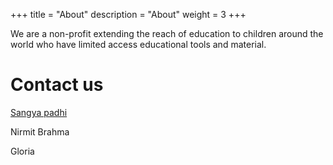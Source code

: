 +++
title = "About"
description = "About"
weight = 3
+++

We are a non-profit extending the reach of education to children around the world who have limited access educational tools and material.

# Contact us
[Sangya padhi](mailto:p.sangya@gmail.com)

Nirmit Brahma

Gloria
